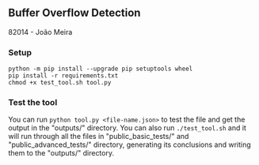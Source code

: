## Buffer Overflow Detection
82014 - João Meira  

### Setup
`python -m pip install --upgrade pip setuptools wheel`  
`pip install -r requirements.txt`  
`chmod +x test_tool.sh tool.py`  

### Test the tool
You can run `python tool.py <file-name.json>` to test the file and get the output in the "outputs/" directory. You can also run `./test_tool.sh` and it will run through all the files in "public_basic_tests/" and "public_advanced_tests/" directory, generating its conclusions and writing them to the "outputs/" directory.
